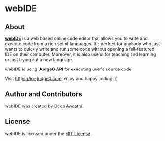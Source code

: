 # webIDE


## About
[**webIDE**](https://ide.judge0.com) is a web based online code editor that allows you to write and execute code from a rich set of languages. It's perfect for anybody who just wants to quickly write and run some code without opening a full-featured IDE on their computer. Moreover, it is also useful for teaching and learning or just trying out a new language.

webIDE is using [**Judge0 API**](https://api.judge0.com) for executing user's source code.

Visit https://ide.judge0.com, enjoy and happy coding. :)

## Author and Contributors
webIDE was created by [Deep Awasthi](https://github.com/mad-skull).

## License
webIDE is licensed under the [MIT License](https://github.com/mad-skull/webIDE/blob/master/LICENSE).